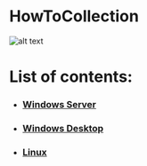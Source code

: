 # HowToCollection

![alt text](http://www.ccu.edu/librarymedia/Images/How-To.png)

# List of contents:
- ### [Windows Server](Windows/Server/List.md)
- ### [Windows Desktop](Windows/Desktop/List.md)
- ### [Linux ](Linux/List.md)